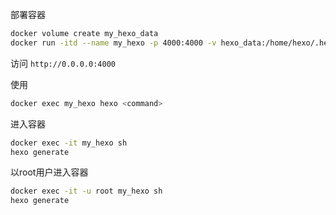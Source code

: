 部署容器
```bash
docker volume create my_hexo_data
docker run -itd --name my_hexo -p 4000:4000 -v hexo_data:/home/hexo/.hexo 你的hexo镜像源
```
访问 `http://0.0.0.0:4000`

使用
```bash
docker exec my_hexo hexo <command>
```

进入容器
```bash
docker exec -it my_hexo sh
hexo generate
```

以root用户进入容器
```bash
docker exec -it -u root my_hexo sh
hexo generate
```
